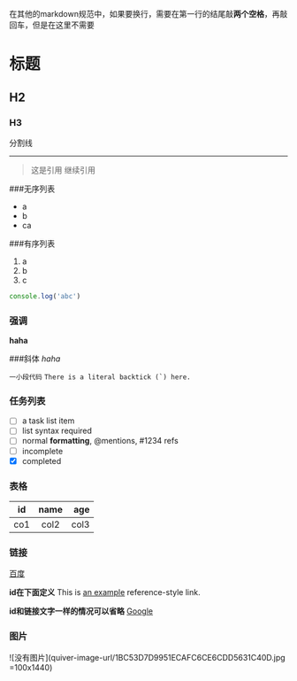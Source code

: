 在其他的markdown规范中，如果要换行，需要在第一行的结尾敲**两个空格**，再敲回车，但是在这里不需要

# 标题
## H2
### H3 ###

分割线 
***
> 这是引用
> 继续引用

###无序列表
* a
* b
* ca

###有序列表
1. a
2. b
3. c

```javascript
console.log('abc')
```

### 强调
**haha**

###斜体
*haha*

`一小段代码`
``There is a literal backtick (`) here.``

### 任务列表
- [ ] a task list item
- [ ] list syntax required
- [ ] normal **formatting**, @mentions, #1234 refs
- [ ] incomplete
- [x] completed

### 表格
| id   | name |  age |
| ---- | :--: | ---: |
| co1  | col2 | col3 |

### 链接
[百度](https://www.baidu.com 'title')

**id在下面定义**
This is [an example][id] reference-style link.

**id和链接文字一样的情况可以省略**
[Google][]

[id]: http://example.com/  "Optional Title Here"
[Google]: (https://www.google.com)

### 图片
![没有图片](quiver-image-url/1BC53D7D9951ECAFC6CE6CDD5631C40D.jpg =100x1440)